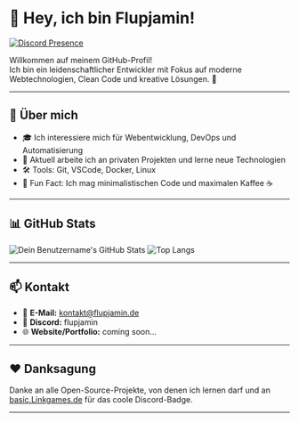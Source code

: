 # 👋 Hey, ich bin Flupjamin!

[![Discord Presence](https://extra.linkgames.de/api/1314266093770117130?theme=dark&showBanner=animated&animated=true&animatedDecoration=true&imgStyle=square&waveColor=779ECB&waveSpotifyColor=779ECB&idleMessage=I'm%20chilling%20bro.&gradient=D6ECFF-B8DCFF-91C5FF-6AABF4-3C8BEA)](https://discord.com/users/1314266093770117130)

Willkommen auf meinem GitHub-Profil!  
Ich bin ein leidenschaftlicher Entwickler mit Fokus auf moderne Webtechnologien, Clean Code und kreative Lösungen. 🚀

---

## 🧠 Über mich

- 🎓 Ich interessiere mich für Webentwicklung, DevOps und Automatisierung  
- 💼 Aktuell arbeite ich an privaten Projekten und lerne neue Technologien  
- 🛠️ Tools: Git, VSCode, Docker, Linux  
- 🧘 Fun Fact: Ich mag minimalistischen Code und maximalen Kaffee ☕  


---

## 📊 GitHub Stats

![Dein Benutzername's GitHub Stats](https://github-readme-stats.vercel.app/api?username=flupadmin&show_icons=true&theme=radical)
![Top Langs](https://github-readme-stats.vercel.app/api/top-langs/?username=flupadmin&layout=compact&theme=radical)

---

## 📫 Kontakt

- 📧 **E-Mail:** kontakt@flupjamin.de
- 💬 **Discord:** flupjamin
- 🌐 **Website/Portfolio:** coming soon...

---

## ❤️ Danksagung

Danke an alle Open-Source-Projekte, von denen ich lernen darf und an [basic.Linkgames.de](https://basic.Linkgames.de) für das coole Discord-Badge.

---
